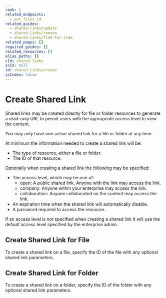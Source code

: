 ```yaml
---
rank: 1
related_endpoints:
  - put_files_id
related_guides:
  - shared-links/update
  - shared-links/remove
  - shared-links/find-for-item
related_pages: []
required_guides: []
related_resources: []
alias_paths: []
cId: shared-links
scId: null
id: shared-links/create
isIndex: false
---
```

# Create Shared Link

Shared links may be created directly for file or folder resources to generate a read-only URL to permit users with the appropriate access level to view the content.

<Message type="notice">

You may only have one active shared link for a file or folder at any time.

</Message>

At minimum the information needed to create a shared link will be:

* The type of resource, either a file or folder.
* The ID of that resource.

Optionally when creating a shared link the following may be specified:

* The access level, which may be one of:
  * open: A public shared link. Anyone with the link may access the link.
  * company: Anyone within your enterprise may access the link.
  * collaboration: Anyone collaborated on the content may access the link.
* An expiration time when the shared link will automatically disable.
* A password required to access the resource.

<Message type="notice">

If an access level is not specified when creating a shared link it will use the default access level specified by the enterprise admin.

</Message>

## Create Shared Link for File

To create a shared link on a file, specify the ID of the file with any optional shared link parameters.

<Samples id="put_files_id_shared_link_create">

</Samples>

## Create Shared Link for Folder

To create a shared link on a folder, specify the ID of the folder with any optional shared link parameters.

<Samples id="put_folders_id_shared_link_create">

</Samples>
